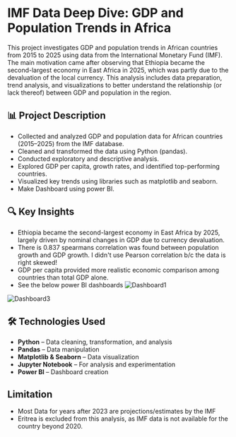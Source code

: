 # IMF Data Deep Dive: GDP and Population Trends in Africa

This project investigates GDP and population trends in African countries from 2015 to 2025 using data from the International Monetary Fund (IMF). The main motivation came after observing that Ethiopia became the second-largest economy in East Africa in 2025, which was partly due to the devaluation of the local currency. This analysis includes data preparation, trend analysis, and visualizations to better understand the relationship (or lack thereof) between GDP and population in the region.

## 📊 Project Description

- Collected and analyzed GDP and population data for African countries (2015–2025) from the IMF database.
- Cleaned and transformed the data using Python (pandas).
- Conducted exploratory and descriptive analysis.
- Explored GDP per capita, growth rates, and identified top-performing countries.
- Visualized key trends using libraries such as matplotlib and seaborn.
- Make Dashboard using power BI.

## 🔍 Key Insights

- Ethiopia became the second-largest economy in East Africa by 2025, largely driven by nominal changes in GDP due to currency devaluation.
- There is 0.837 spearmans correlation was found between population growth and GDP growth. I didn't use Pearson correlation b/c the data is right skewed!
- GDP per capita provided more realistic economic comparison among countries than total GDP alone.
- See the below power BI dashboards
  ![Dashboard1](https://github.com/user-attachments/assets/033e5fe2-1b2d-49ac-a025-7476e39585d1)

![Dashboard3](https://github.com/user-attachments/assets/f8872681-570a-4bc0-8b8b-247a69e0255d)

## 🛠 Technologies Used

- **Python** – Data cleaning, transformation, and analysis
- **Pandas** – Data manipulation
- **Matplotlib & Seaborn** – Data visualization
- **Jupyter Notebook** – For analysis and experimentation
-  **Power BI** – Dashboard creation
  
## Limitation
- Most Data for years after 2023 are projections/estimates by the IMF
- Eritrea is excluded from this analysis, as IMF data is not available for the country beyond 2020.

